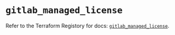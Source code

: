 # `gitlab_managed_license`

Refer to the Terraform Registory for docs: [`gitlab_managed_license`](https://www.terraform.io/docs/providers/gitlab/r/managed_license).
